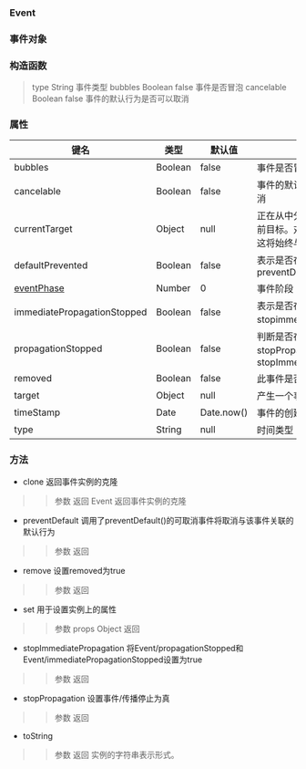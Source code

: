 ### Event 

### 事件对象

### 构造函数
> type String 事件类型
> bubbles Boolean false 事件是否冒泡
> cancelable Boolean false 事件的默认行为是否可以取消

### 属性

| 键名 | 类型 | 默认值 | 说明 |
| - | - | - | - |
| bubbles | Boolean | false | 事件是否冒泡 |
| cancelable | Boolean | false | 事件的默认行为是否可以取消 |
| currentTarget | Object | null | 正在从中分派冒泡事件的当前目标。对于非冒泡事件，这将始终与目标相同 |
| defaultPrevented | Boolean | false | 表示是否在此事件上调用了preventDefault |
| [eventPhase](https://developer.mozilla.org/zh-CN/docs/Web/API/Event/eventPhase) | Number | 0 | 事件阶段 |
| immediatePropagationStopped | Boolean | false | 表示是否在此事件上调用了stopimmediate传播 |
| propagationStopped | Boolean | false | 判断是否在此事件上调用了stopPropagation或stopImmediatePropagation |
| removed | Boolean | false | 此事件是否调用了remove | 
| target | Object | null | 产生一个事件的对象 |
| timeStamp  | Date | Date.now() | 事件的创建时间 |
| type  | String | null | 时间类型 |

### 方法
+ clone 返回事件实例的克隆
>> 参数 
>> 返回 Event 返回事件实例的克隆
+ preventDefault 调用了preventDefault()的可取消事件将取消与该事件关联的默认行为
>> 参数 
>> 返回 
+ remove 设置removed为true
>> 参数 
>> 返回 
+ set 用于设置实例上的属性
>> 参数 props Object
>> 返回 
+ stopImmediatePropagation 将Event/propagationStopped和Event/immediatePropagationStopped设置为true
>> 参数 
>> 返回 
+ stopPropagation 设置事件/传播停止为真
>> 参数 
>> 返回 
+ toString 
>> 参数 
>> 返回 实例的字符串表示形式。

